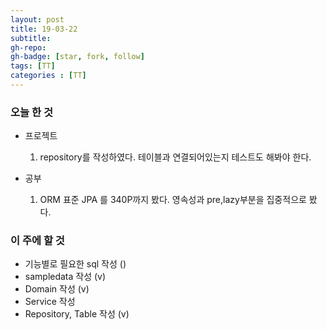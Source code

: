 ```yaml
---
layout: post
title: 19-03-22
subtitle: 
gh-repo: 
gh-badge: [star, fork, follow]
tags: [TT]
categories : [TT]
---
```


### 오늘 한 것 

* 프로젝트
    1. repository를 작성하였다. 테이블과 연결되어있는지 테스트도 해봐야 한다.

* 공부
    1. ORM 표준 JPA 를 340P까지 봤다. 영속성과 pre,lazy부분을 집중적으로 봤다.

### 이 주에 할 것
 - 기능별로 필요한 sql 작성 ()
 - sampledata 작성 (v)
 - Domain 작성  (v)
 - Service 작성 
 - Repository, Table 작성 (v)
